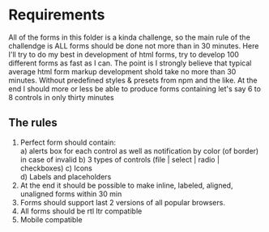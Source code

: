# Requirements
All of the forms in this folder is a kinda challenge, so the main rule of the challendge is ALL forms should be done not more than in 30 minutes. Here I'll try to do my best in development of html forms, try to develop 100 different forms as fast as I can. The point is I strongly believe that typical average html form markup development shold take no more than 30 minutes. Without predefined styles & presets from npm and the like. At the end I should more or less be able to produce forms containing let's say 6 to 8 controls in only thirty minutes

## The rules
1. Perfect form should contain:  
    a) alerts box for each control as well as notification by color (of border) in case of invalid
    b) 3 types of controls  (file | select | radio | checkboxes)
    c) Icons  
    d) Labels and placeholders
2. At the end it should be possible to make inline, labeled, aligned, unaligned forms within 30 min
3. Forms should support last 2 versions of all popular browsers.
4. All forms should be rtl ltr compatible   
6. Mobile compatible
